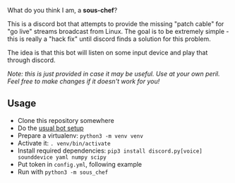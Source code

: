 What do you think I am, a **sous-chef**?

This is a discord bot that attempts to provide the missing "patch cable"
for "go live" streams broadcast from Linux. The goal is to be extremely simple -
this is really a "hack fix" until discord finds a solution for this problem.

The idea is that this bot will listen on some input device and play that
through discord.

*Note: this is just provided in case it may be useful. Use at your own peril.
Feel free to make changes if it doesn't work for you!*

## Usage

- Clone this repository somewhere
- Do the [usual bot setup](https://discordpy.readthedocs.io/en/latest/discord.html)
- Prepare a virtualenv: `python3 -m venv venv`
- Activate it: `. venv/bin/activate`
- Install required dependencies: `pip3 install discord.py[voice] sounddevice yaml numpy scipy`
- Put token in `config.yml`, following example
- Run with `python3 -m sous_chef`

